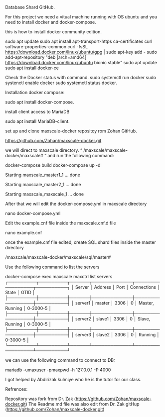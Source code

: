 Database Shard GitHub.

For this project we need a vitual machine running with OS ubuntu and you need to install docker and docker-compose.

this is how to install docker community edition.

sudo apt update
sudo apt install apt-transport-https ca-certificates curl software-properties-common
curl -fsSL https://download.docker.com/linux/ubuntu/gpg | sudo apt-key add -
sudo add-apt-repository "deb [arch=amd64] https://download.docker.com/linux/ubuntu bionic stable"
sudo apt update
sudo apt install docker-ce

Check the Docker status with command.
sudo systemctl run docker
sudo systenctl enable docker
sudo systemctl status docker.

Installation docker compose:

sudo apt install docker-compose.

install client access to MariaDB

sudo apt install MariaDB-client.

set up and clone maxscale-docker repositoy rom Zohan GitHub.

https://github.com/Zohan/maxscale-docker.git

we will direct to maxscale directory. “ /maxscale/maxscale-docker/maxscale# “ and run the following command:

docker-compose build
docker-compose up -d

Starting maxscale_master1_1 ... done

Starting maxscale_master2_1 ... done

Starting maxscale_maxscale_1 ... done

After that we will edit the docker-compose.yml in maxscale directory

nano docker-compose.yml

Edit the example.cnf file inside the maxscale.cnf.d file

nano example.cnf

once the example.cnf file edited, create SQL shard files inside the master directory

/maxscale/maxscale-docker/maxscale/sql/master#

Use the following command to list the servers

docker-compose exec maxscale maxctrl list servers
┌─────────┬─────────┬──────┬─────────────┬─────────────────┬──────────┐
│ Server  │ Address │ Port │ Connections │ State           │ GTID     │
├─────────┼─────────┼──────┼─────────────┼─────────────────┼──────────┤
│ server1 │ master  │ 3306 │ 0           │ Master, Running │ 0-3000-5 │
├─────────┼─────────┼──────┼─────────────┼─────────────────┼──────────┤
│ server2 │ slave1  │ 3306 │ 0           │ Slave, Running  │ 0-3000-5 │
├─────────┼─────────┼──────┼─────────────┼─────────────────┼──────────┤
│ server3 │ slave2  │ 3306 │ 0           │ Running         │ 0-3000-5 │
└─────────┴─────────┴──────┴─────────────┴─────────────────┴──────────┘

we can use the following command to connect to DB:

mariadb -umaxuser -pmaxpwd -h 127.0.0.1 -P 4000

I got helped by Abdirizak kulmiye who he is the tutor for our class. 

Refrences:

Repository was fork from Dr. Zak (https://github.com/Zohan/maxscale-docker.git)
The Readme.md file was also edit from Dr. Zak gitHup (https://github.com/Zohan/maxscale-docker.git)

